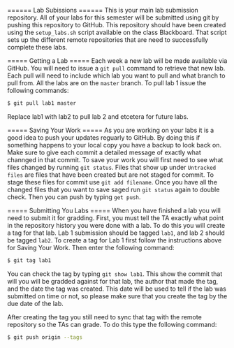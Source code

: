 ====== Lab Subissions ======
This is your main lab submission repository.  All of your labs for this semester will be submitted using git by pushing this repository to GitHub.  This repository should have been created using the `setup_labs.sh` script available on the class Blackboard.  That script sets up the different remote repositories that are need to successfully complete these labs.

===== Getting a Lab =====
Each week a new lab will be made available via GitHub.  You will need to issue a `git pull` command to retrieve that new lab.  Each pull will need to include which lab you want to pull and what branch to pull from.  All the labs are on the `master` branch.  To pull lab 1 issue the following commands:

~~~bash
$ git pull lab1 master
~~~

Replace lab1 with lab2 to pull lab 2 and etcetera for future labs.

===== Saving Your Work =====
As you are working on your labs it is a good idea to push your updates reguarly to GitHub.  By doing this if something happens to your local copy you have a backup to look back on.  Make sure to give each commit a detailed message of exactly what channged in that commit.  To save your work you will first need to see what files changed by running `git status`.  Files that show up under `Untracked files` are files that have been created but are not staged for commit.  To stage these files for commit use `git add filename`.  Once you have all the changed files that you want to save saged run `git status` again to double check.  Then you can push by typing `get push`.

===== Submitting You Labs =====
When you have finished a lab you will need to submit it for gradding.  First, you must tell the TA exactly what point in the repository history you were done with a lab.  To do this you will create a tag for that lab.  Lab 1 submission should be tagged `lab1`, and lab 2 should be tagged `lab2`.  To create a tag for Lab 1 first follow the instructions above for Saving Your Work.  Then enter the following command:

~~~bash
$ git tag lab1
~~~
You can check the tag by typing `git show lab1`.  This show the commit that will you will be gradded against for that lab, the author that made the tag, and the date the tag was created.  This date will be used to tell if the lab was submitted on time or not, so please make sure that you create the tag by the due date of the lab.

After creating the tag you still need to sync that tag with the remote repository so the TAs can grade.  To do this type the following command:

~~~bash
$ git push origin --tags
~~~

